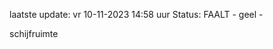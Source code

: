 laatste update: 
vr 10-11-2023 14:58   uur 
Status: FAALT - geel - 
<div class="service Y">schijfruimte</div>
